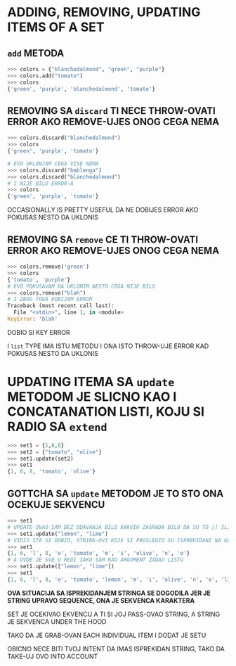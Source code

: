 # ADDING, REMOVING, UPDATING ITEMS OF A SET

## `add` METODA

```py
>>> colors = {"blanchedalmond", "green", "purple"}
>>> colors.add("tomato")
>>> colors
{'green', 'purple', 'blanchedalmond', 'tomato'}
```
## REMOVING SA `discard` TI NECE THROW-OVATI ERROR AKO REMOVE-UJES ONOG CEGA NEMA

```py
>>> colors.discard("blanchedalmond")
>>> colors
{'green', 'purple', 'tomato'}

# EVO UKLANJAM CEGA VISE NEMA
>>> colors.discard("bablenga")
>>> colors.discard("blanchedalmond")
# I NIJE BILO ERROR-A
>>> colors
{'green', 'purple', 'tomato'}
```

OCCASIONALLY IS PRETTY USEFUL DA NE DOBIJES ERROR AKO POKUSAS NESTO DA UKLONIS

## REMOVING SA `remove` CE TI THROW-OVATI ERROR AKO REMOVE-UJES ONOG CEGA NEMA

```py
>>> colors.remove('green')
>>> colors
{'tomato', 'purple'}
# EVO POKUSAVAM DA UKLONIM NESTO CEGA NIJE BILO
>>> colors.remove("blah")
# I ZBOG TOGA DOBIJAM ERROR
Traceback (most recent call last):
  File "<stdin>", line 1, in <module>
KeyError: 'blah'
```

DOBIO SI KEY ERROR

I `list` TYPE IMA ISTU METODU I ONA ISTO THROW-UJE ERROR KAD POKUSAS NESTO DA UKLONIS

# UPDATING ITEMA SA `update` METODOM JE SLICNO KAO I CONCATANATION LISTI, KOJU SI RADIO SA `extend`

```py
>>> set1 = {1,8,6}
>>> set2 = {"tomato", "olive"}
>>> set1.update(set2)
>>> set1
{1, 6, 8, 'tomato', 'olive'}
```

## GOTTCHA SA `update` METODOM JE TO STO ONA OCEKUJE SEKVENCU

```py
>>> set1
# UPDATE-OVAO SAM BEZ DDAVANJA BILO KAKVIH ZAGRADA BILO DA SU TO [] ILI {}
>>> set1.update("lemon", "lime")
# VIDIS STA SI DOBIO, STRING-OVI KOJE SI PROSLEDIO SU ISPREKIDANI NA KARAKTERE
>>> set1
{1, 6, 'l', 8, 'e', 'tomato', 'm', 'i', 'olive', 'n', 'o'}
# A OVDE JE SVE U REDI IAKO SAM KAO ARGUMENT ZADAO LISTU
>>> set1.update(["lemon", "lime"])
>>> set1
{1, 6, 'l', 8, 'e', 'tomato', 'lemon', 'm', 'i', 'olive', 'n', 'o', 'lime'}
```

**OVA SITUACIJA SA ISPREKIDANJEM STRINGA SE DOGODILA JER JE STRING UPRAVO SEQUENCE, ONA JE SEKVENCA KARAKTERA**

SET JE OCEKIVAO EKVENCU A TI SI JOJ PASS-OVAO STRING, A STRING JE SEKVENCA UNDER THE HOOD

TAKO DA JE GRAB-OVAN EACH INDIVIDUAL ITEM I DODAT JE SETU

OBICNO NECE BITI TVOJ INTENT DA IMAS ISPREKIDAN STRING, TAKO DA TAKE-UJ OVO INTO ACCOUNT
